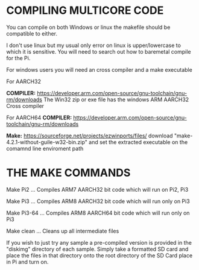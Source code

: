 # COMPILING MULTICORE CODE

You can compile on both Windows or linux the makefile should be compatible to either.
>
I don't use linux but my usual only error on linux is upper/lowercase to which it is sensitive. You will need to search out how to baremetal compile for the Pi.

For windows users you will need an cross compiler and a make executable
>
For AARCH32
>
<b>COMPILER:</b> https://developer.arm.com/open-source/gnu-toolchain/gnu-rm/downloads
The Win32 zip or exe file has the windows ARM AARCH32 Cross compiler
>
For AARCH64
<b>COMPILER:</b> https://developer.arm.com/open-source/gnu-toolchain/gnu-rm/downloads
>
<b>Make:</b> https://sourceforge.net/projects/ezwinports/files/
download "make-4.2.1-without-guile-w32-bin.zip" and set the extracted executable on the comamnd line enviroment path
>
# THE MAKE COMMANDS
>
Make Pi2  ... Compiles ARM7 AARCH32 bit code which will run on Pi2, Pi3
>
Make Pi3  ... Compiles ARM8 AARCH32 bit code which will run only on Pi3
>
Make Pi3-64  ... Compiles ARM8 AARCH64 bit code which will run only on Pi3
>
Make clean ... Cleans up all intermediate files
>
If you wish to just try any sample a pre-compiled version is provided in the "diskimg" directory of each sample. Simply take a formatted SD card and place the files in that directory onto the root directory of the SD Card place in Pi and turn on. 
